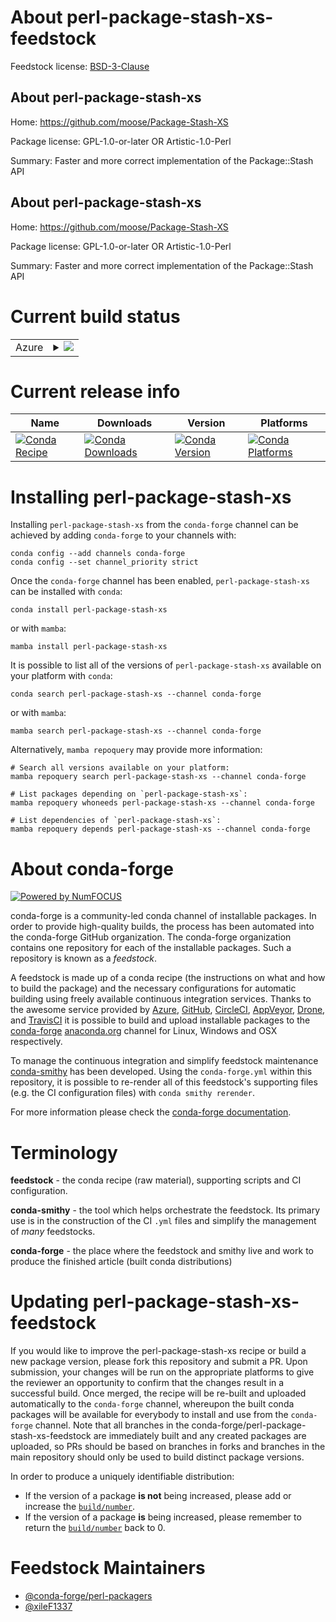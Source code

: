About perl-package-stash-xs-feedstock
=====================================

Feedstock license: [BSD-3-Clause](https://github.com/conda-forge/perl-package-stash-xs-feedstock/blob/main/LICENSE.txt)


About perl-package-stash-xs
---------------------------

Home: https://github.com/moose/Package-Stash-XS

Package license: GPL-1.0-or-later OR Artistic-1.0-Perl

Summary: Faster and more correct implementation of the Package::Stash API

About perl-package-stash-xs
---------------------------

Home: https://github.com/moose/Package-Stash-XS

Package license: GPL-1.0-or-later OR Artistic-1.0-Perl

Summary: Faster and more correct implementation of the Package::Stash API

Current build status
====================


<table>
    
  <tr>
    <td>Azure</td>
    <td>
      <details>
        <summary>
          <a href="https://dev.azure.com/conda-forge/feedstock-builds/_build/latest?definitionId=18269&branchName=main">
            <img src="https://dev.azure.com/conda-forge/feedstock-builds/_apis/build/status/perl-package-stash-xs-feedstock?branchName=main">
          </a>
        </summary>
        <table>
          <thead><tr><th>Variant</th><th>Status</th></tr></thead>
          <tbody><tr>
              <td>linux_64</td>
              <td>
                <a href="https://dev.azure.com/conda-forge/feedstock-builds/_build/latest?definitionId=18269&branchName=main">
                  <img src="https://dev.azure.com/conda-forge/feedstock-builds/_apis/build/status/perl-package-stash-xs-feedstock?branchName=main&jobName=linux&configuration=linux%20linux_64_" alt="variant">
                </a>
              </td>
            </tr><tr>
              <td>linux_aarch64</td>
              <td>
                <a href="https://dev.azure.com/conda-forge/feedstock-builds/_build/latest?definitionId=18269&branchName=main">
                  <img src="https://dev.azure.com/conda-forge/feedstock-builds/_apis/build/status/perl-package-stash-xs-feedstock?branchName=main&jobName=linux&configuration=linux%20linux_aarch64_" alt="variant">
                </a>
              </td>
            </tr><tr>
              <td>linux_ppc64le</td>
              <td>
                <a href="https://dev.azure.com/conda-forge/feedstock-builds/_build/latest?definitionId=18269&branchName=main">
                  <img src="https://dev.azure.com/conda-forge/feedstock-builds/_apis/build/status/perl-package-stash-xs-feedstock?branchName=main&jobName=linux&configuration=linux%20linux_ppc64le_" alt="variant">
                </a>
              </td>
            </tr><tr>
              <td>osx_64</td>
              <td>
                <a href="https://dev.azure.com/conda-forge/feedstock-builds/_build/latest?definitionId=18269&branchName=main">
                  <img src="https://dev.azure.com/conda-forge/feedstock-builds/_apis/build/status/perl-package-stash-xs-feedstock?branchName=main&jobName=osx&configuration=osx%20osx_64_" alt="variant">
                </a>
              </td>
            </tr>
          </tbody>
        </table>
      </details>
    </td>
  </tr>
</table>

Current release info
====================

| Name | Downloads | Version | Platforms |
| --- | --- | --- | --- |
| [![Conda Recipe](https://img.shields.io/badge/recipe-perl--package--stash--xs-green.svg)](https://anaconda.org/conda-forge/perl-package-stash-xs) | [![Conda Downloads](https://img.shields.io/conda/dn/conda-forge/perl-package-stash-xs.svg)](https://anaconda.org/conda-forge/perl-package-stash-xs) | [![Conda Version](https://img.shields.io/conda/vn/conda-forge/perl-package-stash-xs.svg)](https://anaconda.org/conda-forge/perl-package-stash-xs) | [![Conda Platforms](https://img.shields.io/conda/pn/conda-forge/perl-package-stash-xs.svg)](https://anaconda.org/conda-forge/perl-package-stash-xs) |

Installing perl-package-stash-xs
================================

Installing `perl-package-stash-xs` from the `conda-forge` channel can be achieved by adding `conda-forge` to your channels with:

```
conda config --add channels conda-forge
conda config --set channel_priority strict
```

Once the `conda-forge` channel has been enabled, `perl-package-stash-xs` can be installed with `conda`:

```
conda install perl-package-stash-xs
```

or with `mamba`:

```
mamba install perl-package-stash-xs
```

It is possible to list all of the versions of `perl-package-stash-xs` available on your platform with `conda`:

```
conda search perl-package-stash-xs --channel conda-forge
```

or with `mamba`:

```
mamba search perl-package-stash-xs --channel conda-forge
```

Alternatively, `mamba repoquery` may provide more information:

```
# Search all versions available on your platform:
mamba repoquery search perl-package-stash-xs --channel conda-forge

# List packages depending on `perl-package-stash-xs`:
mamba repoquery whoneeds perl-package-stash-xs --channel conda-forge

# List dependencies of `perl-package-stash-xs`:
mamba repoquery depends perl-package-stash-xs --channel conda-forge
```


About conda-forge
=================

[![Powered by
NumFOCUS](https://img.shields.io/badge/powered%20by-NumFOCUS-orange.svg?style=flat&colorA=E1523D&colorB=007D8A)](https://numfocus.org)

conda-forge is a community-led conda channel of installable packages.
In order to provide high-quality builds, the process has been automated into the
conda-forge GitHub organization. The conda-forge organization contains one repository
for each of the installable packages. Such a repository is known as a *feedstock*.

A feedstock is made up of a conda recipe (the instructions on what and how to build
the package) and the necessary configurations for automatic building using freely
available continuous integration services. Thanks to the awesome service provided by
[Azure](https://azure.microsoft.com/en-us/services/devops/), [GitHub](https://github.com/),
[CircleCI](https://circleci.com/), [AppVeyor](https://www.appveyor.com/),
[Drone](https://cloud.drone.io/welcome), and [TravisCI](https://travis-ci.com/)
it is possible to build and upload installable packages to the
[conda-forge](https://anaconda.org/conda-forge) [anaconda.org](https://anaconda.org/)
channel for Linux, Windows and OSX respectively.

To manage the continuous integration and simplify feedstock maintenance
[conda-smithy](https://github.com/conda-forge/conda-smithy) has been developed.
Using the ``conda-forge.yml`` within this repository, it is possible to re-render all of
this feedstock's supporting files (e.g. the CI configuration files) with ``conda smithy rerender``.

For more information please check the [conda-forge documentation](https://conda-forge.org/docs/).

Terminology
===========

**feedstock** - the conda recipe (raw material), supporting scripts and CI configuration.

**conda-smithy** - the tool which helps orchestrate the feedstock.
                   Its primary use is in the construction of the CI ``.yml`` files
                   and simplify the management of *many* feedstocks.

**conda-forge** - the place where the feedstock and smithy live and work to
                  produce the finished article (built conda distributions)


Updating perl-package-stash-xs-feedstock
========================================

If you would like to improve the perl-package-stash-xs recipe or build a new
package version, please fork this repository and submit a PR. Upon submission,
your changes will be run on the appropriate platforms to give the reviewer an
opportunity to confirm that the changes result in a successful build. Once
merged, the recipe will be re-built and uploaded automatically to the
`conda-forge` channel, whereupon the built conda packages will be available for
everybody to install and use from the `conda-forge` channel.
Note that all branches in the conda-forge/perl-package-stash-xs-feedstock are
immediately built and any created packages are uploaded, so PRs should be based
on branches in forks and branches in the main repository should only be used to
build distinct package versions.

In order to produce a uniquely identifiable distribution:
 * If the version of a package **is not** being increased, please add or increase
   the [``build/number``](https://docs.conda.io/projects/conda-build/en/latest/resources/define-metadata.html#build-number-and-string).
 * If the version of a package **is** being increased, please remember to return
   the [``build/number``](https://docs.conda.io/projects/conda-build/en/latest/resources/define-metadata.html#build-number-and-string)
   back to 0.

Feedstock Maintainers
=====================

* [@conda-forge/perl-packagers](https://github.com/orgs/conda-forge/teams/perl-packagers/)
* [@xileF1337](https://github.com/xileF1337/)

